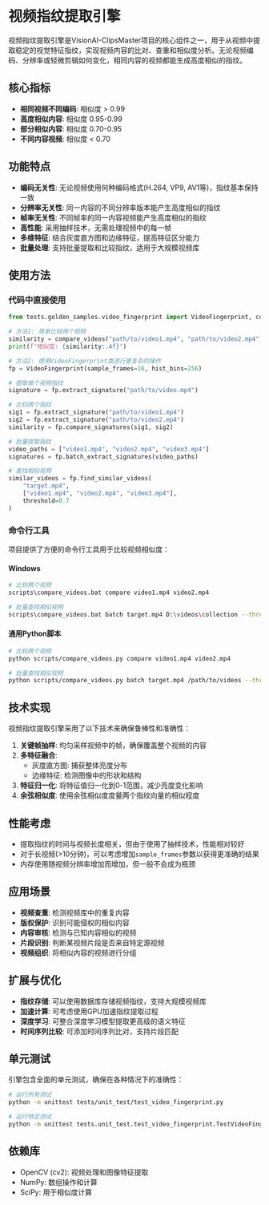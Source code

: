 # 视频指纹提取引擎

视频指纹提取引擎是VisionAI-ClipsMaster项目的核心组件之一，用于从视频中提取稳定的视觉特征指纹，实现视频内容的比对、查重和相似度分析。无论视频编码、分辨率或轻微剪辑如何变化，相同内容的视频都能生成高度相似的指纹。

## 核心指标

- **相同视频不同编码**: 相似度 > 0.99
- **高度相似内容**: 相似度 0.95-0.99
- **部分相似内容**: 相似度 0.70-0.95
- **不同内容视频**: 相似度 < 0.70

## 功能特点

- **编码无关性**: 无论视频使用何种编码格式(H.264, VP9, AV1等)，指纹基本保持一致
- **分辨率无关性**: 同一内容的不同分辨率版本能产生高度相似的指纹
- **帧率无关性**: 不同帧率的同一内容视频能产生高度相似的指纹
- **高性能**: 采用抽样技术，无需处理视频中的每一帧
- **多维特征**: 结合灰度直方图和边缘特征，提高特征区分能力
- **批量处理**: 支持批量提取和比较指纹，适用于大规模视频库

## 使用方法

### 代码中直接使用

```python
from tests.golden_samples.video_fingerprint import VideoFingerprint, compare_videos

# 方法1: 简单比较两个视频
similarity = compare_videos("path/to/video1.mp4", "path/to/video2.mp4")
print(f"相似度: {similarity:.4f}")

# 方法2: 使用VideoFingerprint类进行更复杂的操作
fp = VideoFingerprint(sample_frames=16, hist_bins=256)

# 提取单个视频指纹
signature = fp.extract_signature("path/to/video.mp4")

# 比较两个指纹
sig1 = fp.extract_signature("path/to/video1.mp4")
sig2 = fp.extract_signature("path/to/video2.mp4")
similarity = fp.compare_signatures(sig1, sig2)

# 批量提取指纹
video_paths = ["video1.mp4", "video2.mp4", "video3.mp4"]
signatures = fp.batch_extract_signatures(video_paths)

# 查找相似视频
similar_videos = fp.find_similar_videos(
    "target.mp4", 
    ["video1.mp4", "video2.mp4", "video3.mp4"],
    threshold=0.7
)
```

### 命令行工具

项目提供了方便的命令行工具用于比较视频相似度：

#### Windows

```bash
# 比较两个视频
scripts\compare_videos.bat compare video1.mp4 video2.mp4

# 批量查找相似视频
scripts\compare_videos.bat batch target.mp4 D:\videos\collection --threshold 0.8 --limit 20
```

#### 通用Python脚本

```bash
# 比较两个视频
python scripts/compare_videos.py compare video1.mp4 video2.mp4

# 批量查找相似视频
python scripts/compare_videos.py batch target.mp4 /path/to/videos --threshold 0.8 --limit 20
```

## 技术实现

视频指纹提取引擎采用了以下技术来确保鲁棒性和准确性：

1. **关键帧抽样**: 均匀采样视频中的帧，确保覆盖整个视频的内容
2. **多特征融合**:
   - 灰度直方图: 捕获整体亮度分布
   - 边缘特征: 检测图像中的形状和结构
3. **特征归一化**: 将特征值归一化到0-1范围，减少亮度变化影响
4. **余弦相似度**: 使用余弦相似度度量两个指纹向量的相似程度

## 性能考虑

- 提取指纹的时间与视频长度相关，但由于使用了抽样技术，性能相对较好
- 对于长视频(>10分钟)，可以考虑增加`sample_frames`参数以获得更准确的结果
- 内存使用随视频分辨率增加而增加，但一般不会成为瓶颈

## 应用场景

- **视频查重**: 检测视频库中的重复内容
- **版权保护**: 识别可能侵权的相似内容
- **内容审核**: 检测与已知内容相似的视频
- **片段识别**: 判断某视频片段是否来自特定源视频
- **视频组织**: 将相似内容的视频进行分组

## 扩展与优化

- **指纹存储**: 可以使用数据库存储视频指纹，支持大规模视频库
- **加速计算**: 可考虑使用GPU加速指纹提取过程
- **深度学习**: 可整合深度学习模型提取更高级的语义特征
- **时间序列比较**: 可添加时间序列比对，支持片段匹配

## 单元测试

引擎包含全面的单元测试，确保在各种情况下的准确性：

```bash
# 运行所有测试
python -m unittest tests/unit_test/test_video_fingerprint.py

# 运行特定测试
python -m unittest tests.unit_test.test_video_fingerprint.TestVideoFingerprint.test_different_encoding_same_content
```

## 依赖库

- OpenCV (cv2): 视频处理和图像特征提取
- NumPy: 数组操作和计算
- SciPy: 用于相似度计算 